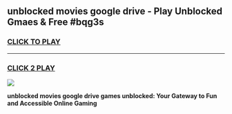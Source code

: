 
## unblocked movies google drive - Play Unblocked Gmaes & Free #bqg3s
<h3>
<a href="https://news.freeplayer.one?title=unblocked_movies_google_drive&ref=26F">CLICK TO PLAY</a></h3>
<hr>

<h3>
<a href="https://news.freeplayer.one?title=unblocked_movies_google_drive&ref=26F">CLICK 2 PLAY</a>
  
</h3>

<a href="https://news.freeplayer.one?title=unblocked_movies_google_drive&ref=26F/"><img src="https://clearcache.store/games.png"></a>


**unblocked movies google drive games unblocked: Your Gateway to Fun and Accessible Online Gaming**
